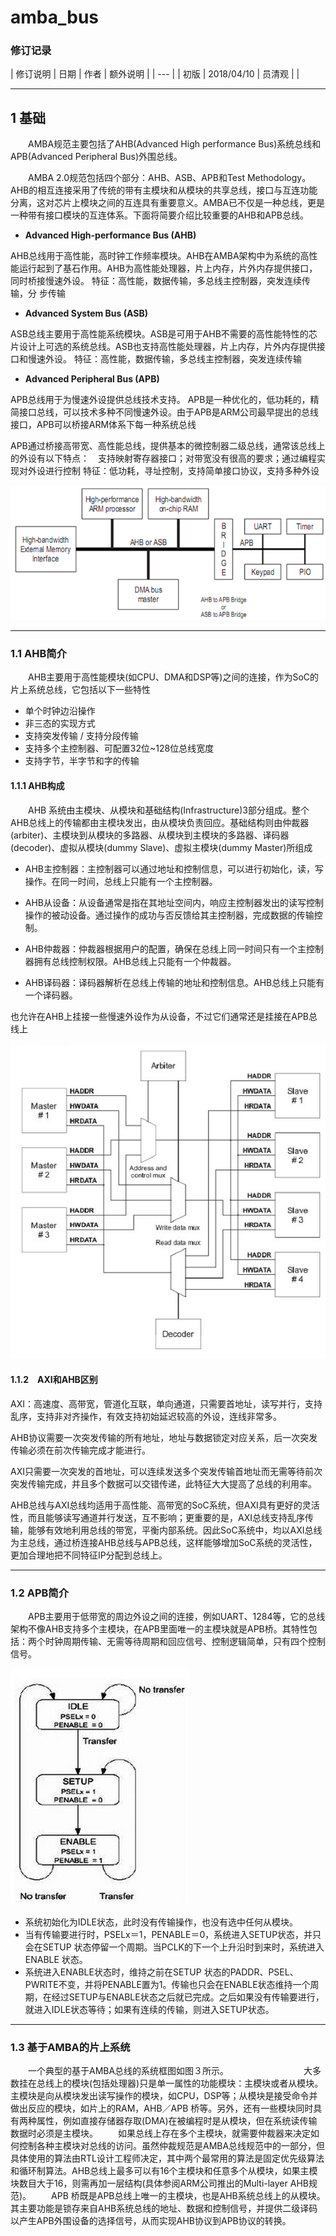 ﻿# amba_bus



### 修订记录
| 修订说明 | 日期 | 作者 | 额外说明 |
| --- |
| 初版 | 2018/04/10 | 员清观 |  |

---
## 1 基础
　　AMBA规范主要包括了AHB(Advanced High performance Bus)系统总线和APB(Advanced Peripheral Bus)外围总线。

　　AMBA 2.0规范包括四个部分：AHB、ASB、APB和Test Methodology。AHB的相互连接采用了传统的带有主模块和从模块的共享总线，接口与互连功能分离，这对芯片上模块之间的互连具有重要意义。AMBA已不仅是一种总线，更是一种带有接口模块的互连体系。下面将简要介绍比较重要的AHB和APB总线。

- **Advanced High-performance Bus (AHB)**

AHB总线用于高性能，高时钟工作频率模块。AHB在AMBA架构中为系统的高性能运行起到了基石作用。AHB为高性能处理器，片上内存，片外内存提供接口，同时桥接慢速外设。
特征：高性能，数据传输，多总线主控制器，突发连续传输，分 步传输
- **Advanced System Bus (ASB)**

ASB总线主要用于高性能系统模块。ASB是可用于AHB不需要的高性能特性的芯片设计上可选的系统总线。ASB也支持高性能处理器，片上内存，片外内存提供接口和慢速外设。
特征：高性能，数据传输，多总线主控制器，突发连续传输
- **Advanced Peripheral Bus (APB)**

APB总线用于为慢速外设提供总线技术支持。
APB是一种优化的，低功耗的，精简接口总线，可以技术多种不同慢速外设。由于APB是ARM公司最早提出的总线接口，APB可以桥接ARM体系下每一种系统总线

APB通过桥接高带宽、高性能总线，提供基本的微控制器二级总线，通常该总线上的外设有以下特点：　支持映射寄存器接口；对带宽没有很高的要求；通过编程实现对外设进行控制
特征：低功耗，寻址控制，支持简单接口协议，支持多种外设

![AMBA总线结构](pic_dir/aMBA总线结构.png)

---
### 1.1 AHB简介
　　AHB主要用于高性能模块(如CPU、DMA和DSP等)之间的连接，作为SoC的片上系统总线，它包括以下一些特性
 - 单个时钟边沿操作
 - 非三态的实现方式
 - 支持突发传输 / 支持分段传输
 - 支持多个主控制器、可配置32位~128位总线宽度
 - 支持字节，半字节和字的传输

#### 1.1.1 AHB构成
　　AHB 系统由主模块、从模块和基础结构(Infrastructure)3部分组成。整个AHB总线上的传输都由主模块发出，由从模块负责回应。基础结构则由仲裁器(arbiter)、主模块到从模块的多路器、从模块到主模块的多路器、译码器(decoder)、虚拟从模块(dummy Slave)、虚拟主模块(dummy Master)所组成
 - AHB主控制器：主控制器可以通过地址和控制信息，可以进行初始化，读，写操作。在同一时间，总线上只能有一个主控制器。

 - AHB从设备：从设备通常是指在其地址空间内，响应主控制器发出的读写控制操作的被动设备。通过操作的成功与否反馈给其主控制器，完成数据的传输控制。

 - AHB仲裁器：仲裁器根据用户的配置，确保在总线上同一时间只有一个主控制器拥有总线控制权限。AHB总线上只能有一个仲裁器。

 - AHB译码器：译码器解析在总线上传输的地址和控制信息。AHB总线上只能有一个译码器。

也允许在AHB上挂接一些慢速外设作为从设备，不过它们通常还是挂接在APB总线上

![AHB总线架构](pic_dir/aHB总线架构.png)

#### 1.1.2　AXI和AHB区别
AXI：高速度、高带宽，管道化互联，单向通道，只需要首地址，读写并行，支持乱序，支持非对齐操作，有效支持初始延迟较高的外设，连线非常多。

AHB协议需要一次突发传输的所有地址，地址与数据锁定对应关系，后一次突发传输必须在前次传输完成才能进行。

AXI只需要一次突发的首地址，可以连续发送多个突发传输首地址而无需等待前次突发传输完成，并且多个数据可以交错传递，此特征大大提高了总线的利用率。

AHB总线与AXI总线均适用于高性能、高带宽的SoC系统，但AXI具有更好的灵活性，而且能够读写通道并行发送，互不影响；更重要的是，AXI总线支持乱序传输，能够有效地利用总线的带宽，平衡内部系统。因此SoC系统中，均以AXI总线为主总线，通过桥连接AHB总线与APB总线，这样能够增加SoC系统的灵活性，更加合理地把不同特征IP分配到总线上。

---
### 1.2 APB简介

　　APB主要用于低带宽的周边外设之间的连接，例如UART、1284等，它的总线架构不像AHB支持多个主模块，在APB里面唯一的主模块就是APB桥。其特性包括：两个时钟周期传输、无需等待周期和回应信号、控制逻辑简单，只有四个控制信号。

![APB状态图](pic_dir/aPB状态图.png)
 - 系统初始化为IDLE状态，此时没有传输操作，也没有选中任何从模块。
 - 当有传输要进行时，PSELx＝1，PENABLE＝0，系统进入SETUP状态，并只会在SETUP 状态停留一个周期。当PCLK的下一个上升沿时到来时，系统进入ENABLE 状态。
 - 系统进入ENABLE状态时，维持之前在SETUP 状态的PADDR、PSEL、PWRITE不变，并将PENABLE置为1。传输也只会在ENABLE状态维持一个周期，在经过SETUP与ENABLE状态之后就已完成。之后如果没有传输要进行，就进入IDLE状态等待；如果有连续的传输，则进入SETUP状态。

---
### 1.3 基于AMBA的片上系统
　　一个典型的基于AMBA总线的系统框图如图３所示。
　　　　　　
　　大多数挂在总线上的模块(包括处理器)只是单一属性的功能模块：主模块或者从模块。主模块是向从模块发出读写操作的模块，如CPU，DSP等；从模块是接受命令并做出反应的模块，如片上的RAM，AHB／APB 桥等。另外，还有一些模块同时具有两种属性，例如直接存储器存取(DMA)在被编程时是从模块，但在系统读传输数据时必须是主模块。
　　如果总线上存在多个主模块，就需要仲裁器来决定如何控制各种主模块对总线的访问。虽然仲裁规范是AMBA总线规范中的一部分，但具体使用的算法由RTL设计工程师决定，其中两个最常用的算法是固定优先级算法和循环制算法。AHB总线上最多可以有16个主模块和任意多个从模块，如果主模块数目大于16，则需再加一层结构(具体参阅ARM公司推出的Multi-layer AHB规范)。
　　APB 桥既是APB总线上唯一的主模块，也是AHB系统总线上的从模块。其主要功能是锁存来自AHB系统总线的地址、数据和控制信号，并提供二级译码以产生APB外围设备的选择信号，从而实现AHB协议到APB协议的转换。
